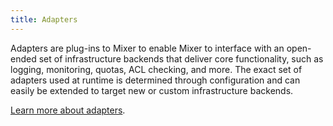 ```yaml
---
title: Adapters
---
```


Adapters are plug-ins to Mixer to enable Mixer to interface with an open-ended
set of infrastructure backends that deliver core functionality, such as logging,
monitoring, quotas, ACL checking, and more.
The exact set of adapters used at runtime is determined through configuration and can easily be
extended to target new or custom infrastructure backends.

[Learn more about adapters](/docs/concepts/policies-and-telemetry/overview/#adapters).
